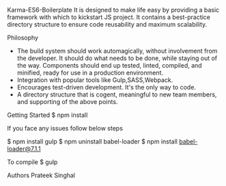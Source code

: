 Karma-ES6-Boilerplate
It is designed to make life easy by providing a basic framework with which to kickstart JS project. It contains a best-practice directory structure to ensure code reusability and maximum scalability.

Philosophy

* The build system should work automagically, without involvement from the developer. It should do what needs to be done, while staying out of the way. Components should end up tested, linted, compiled, and minified, ready for use in a production environment.
* Integration with popular tools like Gulp,SASS,Webpack.
* Encourages test-driven development. It's the only way to code.
* A directory structure that is cogent, meaningful to new team members, and supporting of the above points.

Getting Started
$ npm install

If you face any issues follow below steps

$ npm install gulp
$ npm uninstall babel-loader
$ npm install babel-loader@7.1.1

To compile
$ gulp

Authors
Prateek Singhal
